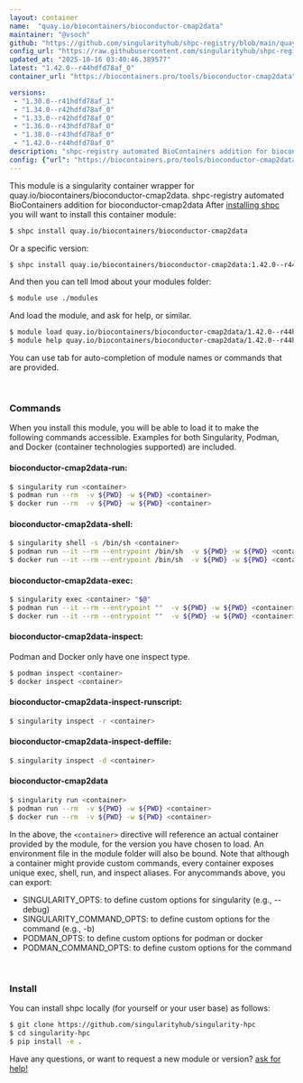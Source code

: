 ```yaml
---
layout: container
name:  "quay.io/biocontainers/bioconductor-cmap2data"
maintainer: "@vsoch"
github: "https://github.com/singularityhub/shpc-registry/blob/main/quay.io/biocontainers/bioconductor-cmap2data/container.yaml"
config_url: "https://raw.githubusercontent.com/singularityhub/shpc-registry/main/quay.io/biocontainers/bioconductor-cmap2data/container.yaml"
updated_at: "2025-10-16 03:40:46.389577"
latest: "1.42.0--r44hdfd78af_0"
container_url: "https://biocontainers.pro/tools/bioconductor-cmap2data"

versions:
 - "1.30.0--r41hdfd78af_1"
 - "1.34.0--r42hdfd78af_0"
 - "1.33.0--r42hdfd78af_0"
 - "1.36.0--r43hdfd78af_0"
 - "1.38.0--r43hdfd78af_0"
 - "1.42.0--r44hdfd78af_0"
description: "shpc-registry automated BioContainers addition for bioconductor-cmap2data"
config: {"url": "https://biocontainers.pro/tools/bioconductor-cmap2data", "maintainer": "@vsoch", "description": "shpc-registry automated BioContainers addition for bioconductor-cmap2data", "latest": {"1.42.0--r44hdfd78af_0": "sha256:29b0c0b24086e5917d3479485d91556adbe017cf3b5e068df5b83222279d40a7"}, "tags": {"1.30.0--r41hdfd78af_1": "sha256:87fe33287ab75d5d775053d5e3a71d3ff45c343507b60b85afd1e71434922f49", "1.34.0--r42hdfd78af_0": "sha256:98a2f5201ec1a1f296ef163e32c78bc556b0c0aa3bc7618f2e0b4ccdc9d711bd", "1.33.0--r42hdfd78af_0": "sha256:cccf8e18aead9d2dc917d64dfce001bb26d20303f3c45ab488b73c131d6385eb", "1.36.0--r43hdfd78af_0": "sha256:1a9189b598bb72811dd97e29c9867008cf4c98ff0284802b300280f3b4e1e928", "1.38.0--r43hdfd78af_0": "sha256:f2f47df2c8af9a8d359cfc2290c503e8c00c680215888b22367d6e1ecbb17a3a", "1.42.0--r44hdfd78af_0": "sha256:29b0c0b24086e5917d3479485d91556adbe017cf3b5e068df5b83222279d40a7"}, "docker": "quay.io/biocontainers/bioconductor-cmap2data"}
---
```


This module is a singularity container wrapper for quay.io/biocontainers/bioconductor-cmap2data.
shpc-registry automated BioContainers addition for bioconductor-cmap2data
After [installing shpc](#install) you will want to install this container module:


```bash
$ shpc install quay.io/biocontainers/bioconductor-cmap2data
```

Or a specific version:

```bash
$ shpc install quay.io/biocontainers/bioconductor-cmap2data:1.42.0--r44hdfd78af_0
```

And then you can tell lmod about your modules folder:

```bash
$ module use ./modules
```

And load the module, and ask for help, or similar.

```bash
$ module load quay.io/biocontainers/bioconductor-cmap2data/1.42.0--r44hdfd78af_0
$ module help quay.io/biocontainers/bioconductor-cmap2data/1.42.0--r44hdfd78af_0
```

You can use tab for auto-completion of module names or commands that are provided.

<br>

### Commands

When you install this module, you will be able to load it to make the following commands accessible.
Examples for both Singularity, Podman, and Docker (container technologies supported) are included.

#### bioconductor-cmap2data-run:

```bash
$ singularity run <container>
$ podman run --rm  -v ${PWD} -w ${PWD} <container>
$ docker run --rm  -v ${PWD} -w ${PWD} <container>
```

#### bioconductor-cmap2data-shell:

```bash
$ singularity shell -s /bin/sh <container>
$ podman run --it --rm --entrypoint /bin/sh  -v ${PWD} -w ${PWD} <container>
$ docker run --it --rm --entrypoint /bin/sh  -v ${PWD} -w ${PWD} <container>
```

#### bioconductor-cmap2data-exec:

```bash
$ singularity exec <container> "$@"
$ podman run --it --rm --entrypoint ""  -v ${PWD} -w ${PWD} <container> "$@"
$ docker run --it --rm --entrypoint ""  -v ${PWD} -w ${PWD} <container> "$@"
```

#### bioconductor-cmap2data-inspect:

Podman and Docker only have one inspect type.

```bash
$ podman inspect <container>
$ docker inspect <container>
```

#### bioconductor-cmap2data-inspect-runscript:

```bash
$ singularity inspect -r <container>
```

#### bioconductor-cmap2data-inspect-deffile:

```bash
$ singularity inspect -d <container>
```



#### bioconductor-cmap2data

```bash
$ singularity run <container>
$ podman run --rm  -v ${PWD} -w ${PWD} <container>
$ docker run --rm  -v ${PWD} -w ${PWD} <container>
```


In the above, the `<container>` directive will reference an actual container provided
by the module, for the version you have chosen to load. An environment file in the
module folder will also be bound. Note that although a container
might provide custom commands, every container exposes unique exec, shell, run, and
inspect aliases. For anycommands above, you can export:

 - SINGULARITY_OPTS: to define custom options for singularity (e.g., --debug)
 - SINGULARITY_COMMAND_OPTS: to define custom options for the command (e.g., -b)
 - PODMAN_OPTS: to define custom options for podman or docker
 - PODMAN_COMMAND_OPTS: to define custom options for the command

<br>

### Install

You can install shpc locally (for yourself or your user base) as follows:

```bash
$ git clone https://github.com/singularityhub/singularity-hpc
$ cd singularity-hpc
$ pip install -e .
```

Have any questions, or want to request a new module or version? [ask for help!](https://github.com/singularityhub/singularity-hpc/issues)